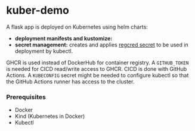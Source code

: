# kuber-demo
A flask app is deployed on Kubernetes using helm charts:
- **deployment manifests and kustomize:** 
- **secret management:** creates and applies [regcred secret](https://kubernetes.io/docs/tasks/configure-pod-container/pull-image-private-registry/) to be used in deployment by kubectl.

GHCR is used instead of DockerHub for container registry. A `GITHUB_TOKEN` is needed for CICD read/write access to GHCR.
CICD is done with GitHub Actions. A `KUBECONFIG` secret might be needed to configure kubectl so that the GitHub Actions runner has access to the cluster.

### Prerequisites

- Docker
- Kind (Kubernetes in Docker)
- Kubectl

